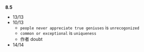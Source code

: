 **8.5**

- 13/13
- 10/13
  - `people never appreciate true geniuses` is `unrecogonized`
  - `common or exceptional` is `uniqueness`
  - 作者 doubt
- 14/14

